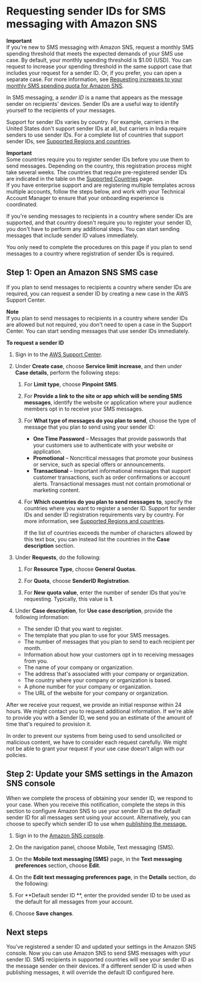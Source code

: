 # Requesting sender IDs for SMS messaging with Amazon SNS<a name="channels-sms-awssupport-sender-id"></a>

**Important**  
If you're new to SMS messaging with Amazon SNS, request a monthly SMS spending threshold that meets the expected demands of your SMS use case\. By default, your monthly spending threshold is $1\.00 \(USD\)\. You can request to increase your spending threshold in the same support case that includes your request for a sender ID\. Or, if you prefer, you can open a separate case\. For more information, see [Requesting increases to your monthly SMS spending quota for Amazon SNS](channels-sms-awssupport-spend-threshold.md)\.

In SMS messaging, a *sender ID* is a name that appears as the message sender on recipients' devices\. Sender IDs are a useful way to identify yourself to the recipients of your messages\.

Support for sender IDs varies by country\. For example, carriers in the United States don't support sender IDs at all, but carriers in India require senders to use sender IDs\. For a complete list of countries that support sender IDs, see [Supported Regions and countries](sns-supported-regions-countries.md)\.

**Important**  
Some countries require you to register sender IDs before you use them to send messages\. Depending on the country, this registration process might take several weeks\. The countries that require pre\-registered sender IDs are indicated in the table on the [Supported Countries](sns-supported-regions-countries.md) page\.  
If you have enterprise support and are registering multiple templates across multiple accounts, follow the steps below, and work with your Technical Account Manager to ensure that your onboarding experience is coordinated\.

If you're sending messages to recipients in a country where sender IDs are supported, and that country doesn't require you to register your sender ID, you don't have to perform any additional steps\. You can start sending messages that include sender ID values immediately\.

You only need to complete the procedures on this page if you plan to send messages to a country where registration of sender IDs is required\.

## Step 1: Open an Amazon SNS SMS case<a name="channels-sms-awssupport-sender-id-open"></a>

If you plan to send messages to recipients a country where sender IDs are required, you can request a sender ID by creating a new case in the AWS Support Center\.

**Note**  
If you plan to send messages to recipients in a country where sender IDs are allowed but not required, you don't need to open a case in the Support Center\. You can start sending messages that use sender IDs immediately\. 

**To request a sender ID**

1. Sign in to the [AWS Support Center](https://us-east-1.console.aws.amazon.com/support/home?region=us-east-1&skipRegion=true#/case/create?issueType=service-limit-increase)\. 

1. Under **Create case**, choose **Service limit increase**, and then under **Case details**, perform the following steps:

   1. For **Limit type**, choose **Pinpoint SMS**\.

   1. For **Provide a link to the site or app which will be sending SMS messages**, identify the website or application where your audience members opt in to receive your SMS messages\.

   1. For **What type of messages do you plan to send**, choose the type of message that you plan to send using your sender ID:
      + **One Time Password** – Messages that provide passwords that your customers use to authenticate with your website or application\.
      + **Promotional** – Noncritical messages that promote your business or service, such as special offers or announcements\.
      + **Transactional** – Important informational messages that support customer transactions, such as order confirmations or account alerts\. Transactional messages must not contain promotional or marketing content\.

   1. For **Which countries do you plan to send messages to**, specify the countries where you want to register a sender ID\. Support for sender IDs and sender ID registration requirements vary by country\. For more information, see [Supported Regions and countries](sns-supported-regions-countries.md)\.

      If the list of countries exceeds the number of characters allowed by this text box, you can instead list the countries in the **Case description** section\.

1. Under **Requests**, do the following:

   1. For **Resource Type**, choose **General Quotas**\.

   1. For **Quota**, choose **SenderID Registration**\.

   1. For **New quota value**, enter the number of sender IDs that you're requesting\. Typically, this value is **1**\.

1. Under **Case description**, for **Use case description**, provide the following information:
   + The sender ID that you want to register\.
   + The template that you plan to use for your SMS messages\.
   + The number of messages that you plan to send to each recipient per month\.
   + Information about how your customers opt in to receiving messages from you\.
   + The name of your company or organization\.
   + The address that's associated with your company or organization\.
   + The country where your company or organization is based\.
   + A phone number for your company or organization\.
   + The URL of the website for your company or organization\.

After we receive your request, we provide an initial response within 24 hours\. We might contact you to request additional information\. If we're able to provide you with a Sender ID, we send you an estimate of the amount of time that's required to provision it\. 

In order to prevent our systems from being used to send unsolicited or malicious content, we have to consider each request carefully\. We might not be able to grant your request if your use case doesn't align with our policies\.

## Step 2: Update your SMS settings in the Amazon SNS console<a name="channels-sms-awssupport-sender-id-settings"></a>

When we complete the process of obtaining your sender ID, we respond to your case\. When you receive this notification, complete the steps in this section to configure Amazon SNS to use your sender ID as the default sender ID for all messages sent using your account\. Alternatively, you can choose to specify which sender ID to use when [ publishing the message\.](https://docs.aws.amazon.com/sns/latest/dg/sms_publish-to-phone.html) 

1. Sign in to the [Amazon SNS console](https://console.aws.amazon.com/sns/home)\.

1. On the navigation panel, choose Mobile, Text messaging \(SMS\)\.

1. On the **Mobile text messaging \(SMS\)** page, in the **Text messaging preferences** section, choose **Edit**\.

1. On the **Edit text messaging preferences page**, in the **Details** section, do the following:

1. For **Default sender ID **, enter the provided sender ID to be used as the default for all messages from your account\.

1. Choose **Save changes**\.

## Next steps<a name="channels-sms-awssupport-sender-id-next"></a>

You've registered a sender ID and updated your settings in the Amazon SNS console\. Now you can use Amazon SNS to send SMS messages with your sender ID\. SMS recipients in supported countries will see your sender ID as the message sender on their devices\. If a different sender ID is used when publishing messages, it will override the default ID configured here\.